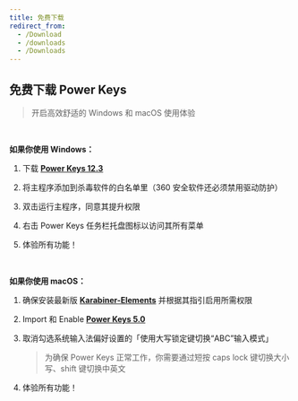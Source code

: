 ```yaml
---
title: 免费下载
redirect_from:
  - /Download
  - /downloads
  - /Downloads
---
```


## 免费下载 Power Keys

> 开启高效舒适的 Windows 和 macOS 使用体验

<br>

**如果你使用 Windows：**

1. 下载 [**Power Keys 12.3**](https://github.com/PowerKeys/PowerKeys/releases/download/latest/Power-Keys-x64.exe)

2. 将主程序添加到杀毒软件的白名单里（360 安全软件还必须禁用驱动防护）

3. 双击运行主程序，同意其提升权限

4. 右击 Power Keys 任务栏托盘图标以访问其所有菜单

5. 体验所有功能！

<br>

**如果你使用 macOS：**

1. 确保安装最新版 [**Karabiner-Elements**](https://karabiner-elements.pqrs.org/) 并根据其指引启用所需权限

2. Import 和 Enable [**Power Keys 5.0**](karabiner://karabiner/assets/complex_modifications/import?url=https://powerkeys.github.io/powerkeys.json)

3. 取消勾选系统输入法偏好设置的「使用大写锁定键切换“ABC”输入模式」

   > 为确保 Power Keys 正常工作，你需要通过短按 caps lock 键切换大小写、shift 键切换中英文

4. 体验所有功能！
